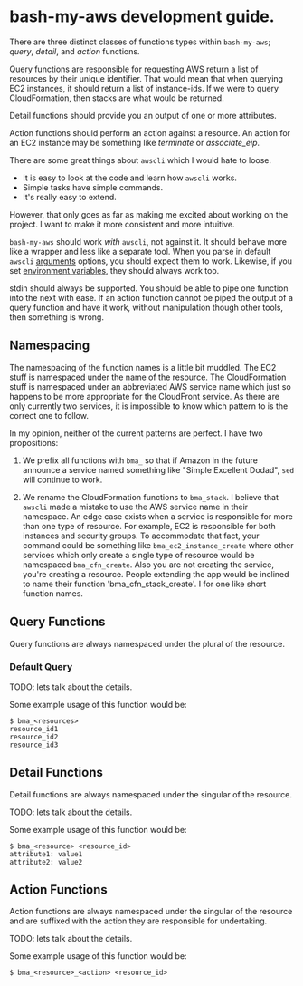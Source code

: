 # bash-my-aws development guide.

There are three distinct classes of functions types within `bash-my-aws`; *query*, *detail*, and *action* functions.

Query functions are responsible for requesting AWS return a list of resources by their unique identifier. That would mean that when querying EC2 instances, it should return a list of instance-ids. If we were to query CloudFormation, then stacks are what would be returned.

Detail functions should provide you an output of one or more attributes.

Action functions should perform an action against a resource. An action for an EC2 instance may be something like *terminate* or *associate_eip*.

There are some great things about `awscli` which I would hate to loose.

* It is easy to look at the code and learn how `awscli` works.
* Simple tasks have simple commands.
* It's really easy to extend.

However, that only goes as far as making me excited about working on the project. I want to make it more consistent and more intuitive.

`bash-my-aws` should work *with* `awscli`, not against it. It should behave more like a wrapper and less like a separate tool. When you parse in default `awscli` [arguments](http://docs.aws.amazon.com/cli/latest/reference/#options) options, you should expect them to work. Likewise, if you set [environment variables](http://docs.aws.amazon.com/cli/latest/userguide/cli-chap-getting-started.html), they should always work too.

stdin should always be supported. You should be able to pipe one function into the next with ease. If an action function cannot be piped the output of a query function and have it work, without manipulation though other tools, then something is wrong.

## Namespacing

The namespacing of the function names is a little bit muddled. The EC2 stuff is namespaced under the name of the resource. The CloudFormation stuff is namespaced under an abbreviated AWS service name which just so happens to be more appropriate for the CloudFront service. As there are only currently two services, it is impossible to know which pattern to is the correct one to follow.

In my opinion, neither of the current patterns are perfect. I have two propositions:

1. We prefix all functions with `bma_` so that if Amazon in the future announce a service named something like "Simple Excellent Dodad", `sed` will continue to work.

2. We rename the CloudFormation functions to `bma_stack`. I believe that `awscli`  made a mistake to use the AWS service name in their namespace. An edge case exists when a service is responsible for more than one type of resource. For example, EC2 is responsible for both instances and security groups. To accommodate that fact, your command could be something like `bma_ec2_instance_create` where other services which only create a single type of resource would be namespaced `bma_cfn_create`. Also you are not creating the service, you're creating a resource. People extending the app would be inclined to name their function 'bma_cfn_stack_create'. I for one like short function names.

## Query Functions

Query functions are always namespaced under the plural of the resource.

### Default Query

TODO: lets talk about the details.

Some example usage of this function would be:

    $ bma_<resources>
    resource_id1
    resource_id2
    resource_id3


## Detail Functions

Detail functions are always namespaced under the singular of the resource.

TODO: lets talk about the details.

Some example usage of this function would be:

    $ bma_<resource> <resource_id>
    attribute1: value1
    attribute2: value2


## Action Functions

Action functions are always namespaced under the singular of the resource and are suffixed with the action they are responsible for undertaking.

TODO: lets talk about the details.

Some example usage of this function would be:

    $ bma_<resource>_<action> <resource_id>


